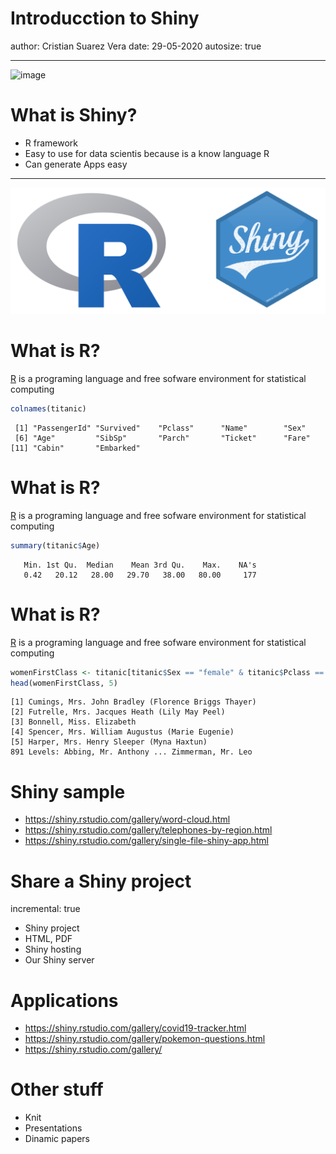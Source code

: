 

Introducction to Shiny
========================================================
author: Cristian Suarez Vera
date: 29-05-2020
autosize: true

***
![image](files/profile.png)

What is Shiny?
========================================================

- R framework
- Easy to use for data scientis because is a know language R
- Can generate Apps easy

***
  ![logo](files/shiny-and-r.png)

What is R?
========================================================

[R] is a programing language and free sofware environment for statistical computing

[R]:https://www.r-project.org/ 


```r
colnames(titanic)
```

```
 [1] "PassengerId" "Survived"    "Pclass"      "Name"        "Sex"        
 [6] "Age"         "SibSp"       "Parch"       "Ticket"      "Fare"       
[11] "Cabin"       "Embarked"   
```

What is R?
========================================================

[R] is a programing language and free sofware environment for statistical computing

[R]:https://www.r-project.org/ 


```r
summary(titanic$Age)
```

```
   Min. 1st Qu.  Median    Mean 3rd Qu.    Max.    NA's 
   0.42   20.12   28.00   29.70   38.00   80.00     177 
```

What is R?
========================================================

[R] is a programing language and free sofware environment for statistical computing

[R]:https://www.r-project.org/ 


```r
womenFirstClass <- titanic[titanic$Sex == "female" & titanic$Pclass == 1, c("Name")]
head(womenFirstClass, 5)
```

```
[1] Cumings, Mrs. John Bradley (Florence Briggs Thayer)
[2] Futrelle, Mrs. Jacques Heath (Lily May Peel)       
[3] Bonnell, Miss. Elizabeth                           
[4] Spencer, Mrs. William Augustus (Marie Eugenie)     
[5] Harper, Mrs. Henry Sleeper (Myna Haxtun)           
891 Levels: Abbing, Mr. Anthony ... Zimmerman, Mr. Leo
```

Shiny sample
========================================================

- https://shiny.rstudio.com/gallery/word-cloud.html
- https://shiny.rstudio.com/gallery/telephones-by-region.html
- https://shiny.rstudio.com/gallery/single-file-shiny-app.html

Share a Shiny project
========================================================
incremental: true

- Shiny project
- HTML, PDF
- Shiny hosting
- Our Shiny server

Applications
========================================================

- https://shiny.rstudio.com/gallery/covid19-tracker.html
- https://shiny.rstudio.com/gallery/pokemon-questions.html
- https://shiny.rstudio.com/gallery/

Other stuff
========================================================

- Knit
- Presentations
- Dinamic papers
